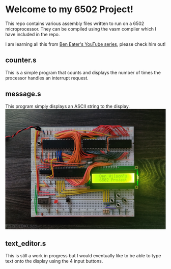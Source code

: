 # Welcome to my 6502 Project!

This repo contains various assembly files written to run on a 6502 microprocessor. They can be compiled using the vasm compiler which I have included in the repo.

I am learning all this from [Ben Eater's YouTube series](https://www.youtube.com/c/BenEater), please check him out!

## counter.s 
This is a simple program that counts and displays the number of times the processor handles an interrupt request.

## message.s 
This program simply displays an ASCII string to the display.
![Example Output](https://github.com/Aurux/6502/blob/main/message.jpg?raw=true)

## text_editor.s 
This is still a work in progress but I would eventually like to be able to type text onto the display using the 4 input buttons.
